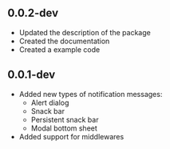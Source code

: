 ## 0.0.2-dev

* Updated the description of the package
* Created the documentation
* Created a example code

## 0.0.1-dev

* Added new types of notification messages:
    * Alert dialog
    * Snack bar
    * Persistent snack bar
    * Modal bottom sheet
* Added support for middlewares

